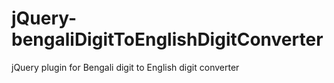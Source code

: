 # jQuery-bengaliDigitToEnglishDigitConverter
jQuery plugin for Bengali digit to English digit converter 



